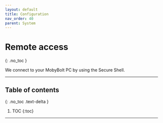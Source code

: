 ```yaml
---
layout: default
title: Configuration
nav_order: 40
parent: System
---
```

<!-- markdownlint-disable MD014 MD022 MD025 MD033 MD040 -->

# Remote access
{: .no_toc }

We connect to your MobyBolt PC by using the Secure Shell.

---

## Table of contents
{: .no_toc .text-delta }

1. TOC
{:toc}

---